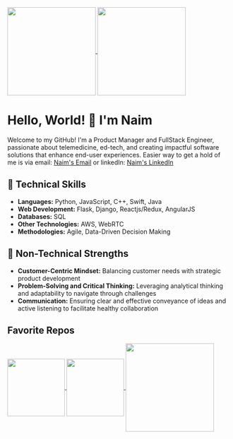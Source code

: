 
<a href="https://github.com/naim08/github-readme-stats">
  <img height=200 align="center" src="https://github-readme-stats.vercel.app/api?username=naim08&show_icons=true&theme=dark&bg_color=90,2b2bd4,fc466b&title_color=e1fc45&text_color=e1fc45&show=prs_merged_percentage" />
</a>
<a href="https://github.com/naim08/convoychat">
  <img height=200 align="center" src="https://github-readme-stats.vercel.app/api/top-langs/?username=naim08&size_weight=0.5&count_weight=0.8&theme=dark&bg_color=90,2b2bd4,fc466b&title_color=e1fc45&text_color=e1fc45&hide=ruby)" />
</a>

# Hello, World! 👋 I'm Naim

Welcome to my GitHub! I'm a Product Manager and FullStack Engineer, passionate about telemedicine, ed-tech, and creating impactful software solutions that enhance end-user experiences. Easier way to get a hold of me is via email: [Naim's Email](mailto:mmiah@law.fordham.edu) 
 or linkedIn: [Naim's LinkedIn](https://www.linkedin.com/in/naimmiah/)

## 💼 Technical Skills

- **Languages:** Python, JavaScript, C++, Swift, Java
- **Web Development:** Flask, Django, Reactjs/Redux, AngularJS
- **Databases:** SQL
- **Other Technologies:** AWS, WebRTC
- **Methodologies:** Agile, Data-Driven Decision Making

## 🌟 Non-Technical Strengths
- **Customer-Centric Mindset:** Balancing customer needs with strategic product development
- **Problem-Solving and Critical Thinking:** Leveraging analytical thinking and adaptability to navigate through challenges
- **Communication:** Ensuring clear and effective conveyance of ideas and active listening to facilitate healthy collaboration

## Favorite Repos
<a href="https://github.com/naim08/AiEmail">
  <img height=130 align="center" src="https://github-readme-stats.vercel.app/api/pin?username=naim08&repo=AiEmail&card_width=200&title_color=fff&icon_color=f9f9f9&text_color=9f9f9f&bg_color=151515" />
</a>
<a href="https://github.com/naim08/DiscordClone">
  <img height=130 align="center" src="https://github-readme-stats.vercel.app/api/pin?username=naim08&repo=DiscordClone&card_width=200title_color=fff&icon_color=f9f9f9&text_color=9f9f9f&bg_color=151515" />
</a>
<a href="https://github.com/naim08/">
  <img height=200 align="center" src="https://github-readme-stats.vercel.app/api/wakatime?username=@OverRevvv&bg_color=90,2b2bd4,fc466b&title_color=e1fc45&text_color=FFF&langs_count=5&card_width=320" />
</a>

